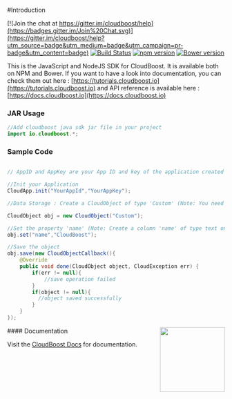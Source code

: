#Introduction

[![Join the chat at https://gitter.im/cloudboost/help](https://badges.gitter.im/Join%20Chat.svg)](https://gitter.im/cloudboost/help?utm_source=badge&utm_medium=badge&utm_campaign=pr-badge&utm_content=badge)  [![Build Status](http://cbjenkins.cloudapp.net:8080/buildStatus/icon?job=DataServicesPushProduction)](http://cbjenkins.cloudapp.net:8080/job/DataServicesPushProduction)  [![npm version](https://badge.fury.io/js/cloudboost.svg)](http://badge.fury.io/js/cloudboost)  [![Bower version](https://badge.fury.io/bo/cloudboost.svg)](http://badge.fury.io/bo/cloudboost)

This is the JavaScript and NodeJS SDK for CloudBoost. It is available both on NPM and Bower. If you want to have a look into documentation, you can check them out here : [https://tutorials.cloudboost.io](https://tutorials.cloudboost.io) and API reference is available here : [https://docs.cloudboost.io](https://docs.cloudboost.io)

### JAR Usage

``` java
//Add cloudboost java sdk jar file in your project
import io.cloudboost.*;
```

### Sample Code

``` java

// AppID and AppKey are your App ID and key of the application created in CloudBoost Dashboard.

//Init your Application
CloudApp.init("YourAppId","YourAppKey");

//Data Storage : Create a CloudObject of type 'Custom' (Note: You need to create a table 'Custom' on CloudBoost Dashboard)

CloudObject obj = new CloudObject("Custom");

//Set the property 'name' (Note: Create a column 'name' of type text on CloudBoost Dashboard)
obj.set("name","CloudBoost");

//Save the object
obj.save(new CloudObjectCallback(){
	@Override
	public void done(CloudObject object, CloudException err) {
		if(err != null){
			//save operation failed
		}
		if(object != null){
		  //object saved successfully
		}
	}
});

```

<img align="right" height="150" src="https://cloud.githubusercontent.com/assets/5427704/7724257/b7f45d6c-ff0d-11e4-8f60-06024eaa1508.png">
#### Documentation

Visit the [CloudBoost Docs](http://docs.cloudboost.io) for documentation.

